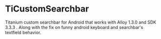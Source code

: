 TiCustomSearchbar
=================

Titanium custom searchbar for Android that works with Alloy 1.3.0 and SDK 3.3.3 . Along with the fix on funny android keyboard and searchbar's textfield behavior.

